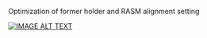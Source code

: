 Optimization of former holder and RASM alignment setting

[![IMAGE ALT TEXT](https://i.im.ge/2023/02/15/afsAvD.tb1.png)](https://youtu.be/fr17Ei_-uZA "Optimization of former holder and RASM alignment setting")
